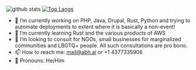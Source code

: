 ![github stats](https://github-readme-stats.vercel.app/api?username=codingsasi&show_icons=true&theme=default&count_private=true)
[![Top Langs](https://github-readme-stats.vercel.app/api/top-langs/?username=codingsasi&theme=default&layout=compact&langs_count=15)](https://github.com/codingsasi)

- 🔭 I’m currently working on PHP, Java, Drupal, Rust, Python and trying to automate deployments to extent where it is basically a non-event!
- 🌱 I’m currently learning Rust and the various products of AWS
- 👯 I’m looking to consult for NGOs, small businesses for marginalized communities and LBGTQ+ people. All such consultations are pro bono.
- 📫 How to reach me: mail@abh.ai or +1 4377335906
- 🔭 Pronouns: He/Him
